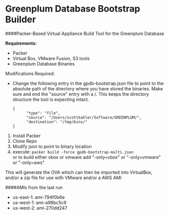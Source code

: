 
	 
	
# Greenplum Database Bootstrap Builder
####Packer-Based Virtual Appliance Build Tool for the Greenplum Database

**Requirements:**  

* Packer  
* Virtual Box, VMware Fusion, S3 tools  
* Greenplum Database Binaries  

Modifications Required:  
			
  * Change the following entry in the gpdb-bootstrap.json file to point to the 
  	 absolute path of the directory where you have stored the binaries.  Make
  	 sure and end the "source"	entry with a /.   This keeps the directory
  	 structure the tool is expecting intact.	 

        {
              "type": "file",   
              "source": "/Users/scottkahler/Software/GREENPLUM/",   
              "destination": "/tmp/bins/"  
        }
        

 
1. Install Packer  
2. Clone Repo  
3. Modify json to point to binary location  
4. execute: `packer build -force gpdb-bootstrap-multi.json`  
  or to build either vbox or vmware add "-only=vbox" or "-only=vmware" or "-only=aws"

This will generate the OVA which can then be imported into VirtualBox, and/or a zip file for use with VMware
and/or a AWS AMI

####AMIs from the last run
* us-east-1: ami-794f0b6e
* us-west-1: ami-a98bc5c9
* us-west-2: ami-270dd247


